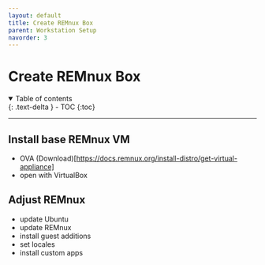 ```yaml
---
layout: default
title: Create REMnux Box
parent: Workstation Setup
navorder: 3
---
```


# Create REMnux Box

<details open markdown="block">
  <summary>
    Table of contents
  </summary>
  {: .text-delta }
- TOC
{:toc}
</details>

---

## Install base REMnux VM

- OVA (Download)[https://docs.remnux.org/install-distro/get-virtual-appliance]
- open with VirtualBox

## Adjust REMnux

- update Ubuntu
- update REMnux
- install guest additions
- set locales
- install custom apps
